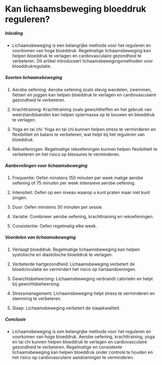 # Kan lichaamsbeweging bloeddruk reguleren?

##### Inleiding
* Lichaamsbeweging is een belangrijke methode voor het reguleren en voorkomen van hoge bloeddruk. Regelmatige lichaamsbeweging kan helpen bloeddruk te verlagen en cardiovasculaire gezondheid te verbeteren. Dit artikel introduceert lichaamsbewegingsmethoden voor bloeddrukregulatie.

##### Soorten lichaamsbeweging
1. Aerobe oefening: Aerobe oefening zoals stevig wandelen, zwemmen, fietsen en joggen kan helpen bloeddruk te verlagen en cardiovasculaire gezondheid te verbeteren.

2. Krachttraining: Krachttraining zoals gewichtheffen en het gebruik van weerstandsbanden kan helpen spiermassa op te bouwen en bloeddruk te verlagen.

3. Yoga en tai chi: Yoga en tai chi kunnen helpen stress te verminderen en flexibiliteit en balans te verbeteren, wat helpt bij het reguleren van bloeddruk.

4. Rekoefeningen: Regelmatige rekoefeningen kunnen helpen flexibiliteit te verbeteren en het risico op blessures te verminderen.

##### Aanbevelingen voor lichaamsbeweging
1. Frequentie: Oefen minstens 150 minuten per week matige aerobe oefening of 75 minuten per week intensieve aerobe oefening.

2. Intensiteit: Oefen op een niveau waarop u kunt praten maar niet kunt zingen.

3. Duur: Oefen minstens 30 minuten per sessie.

4. Variatie: Combineer aerobe oefening, krachttraining en rekoefeningen.

5. Consistentie: Oefen regelmatig elke week.

##### Voordelen van lichaamsbeweging
1. Verlaagt bloeddruk: Regelmatige lichaamsbeweging kan helpen systolische en diastolische bloeddruk te verlagen.

2. Verbeterde hartgezondheid: Lichaamsbeweging verbetert de bloedcirculatie en vermindert het risico op hartaandoeningen.

3. Gewichtsbeheersing: Lichaamsbeweging verbrandt calorieën en helpt bij gewichtsbeheersing.

4. Stressmanagement: Lichaamsbeweging helpt stress te verminderen en stemming te verbeteren.

5. Slaap: Lichaamsbeweging verbetert de slaapkwaliteit.

##### Conclusie
* Lichaamsbeweging is een belangrijke methode voor het reguleren en voorkomen van hoge bloeddruk. Aerobe oefening, krachttraining, yoga en tai chi kunnen helpen bloeddruk te verlagen en cardiovasculaire gezondheid te verbeteren. Regelmatige en consistente lichaamsbeweging kan helpen bloeddruk onder controle te houden en het risico op cardiovasculaire aandoeningen te verminderen.